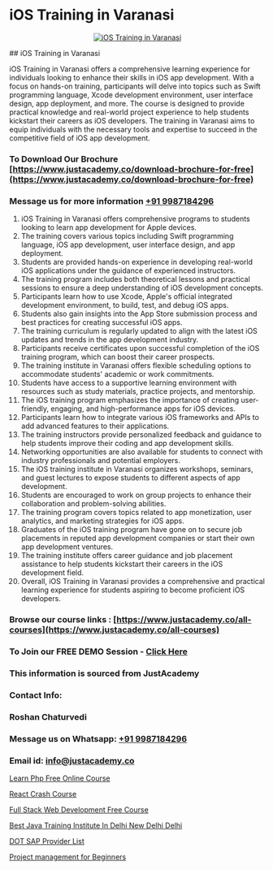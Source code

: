 # iOS Training in Varanasi

<p align="center">
  <a href="https://justacademy.co/course-detail/ios-training">
    <img src="https://justacademy.co/storage2/course_image/1676636008_course_image.webp" alt="iOS Training in Varanasi">
  </a>
</p>
## iOS Training in Varanasi

iOS Training in Varanasi offers a comprehensive learning experience for individuals looking to enhance their skills in iOS app development. With a focus on hands-on training, participants will delve into topics such as Swift programming language, Xcode development environment, user interface design, app deployment, and more. The course is designed to provide practical knowledge and real-world project experience to help students kickstart their careers as iOS developers. The training in Varanasi aims to equip individuals with the necessary tools and expertise to succeed in the competitive field of iOS app development.
### To Download Our Brochure [https://www.justacademy.co/download-brochure-for-free](https://www.justacademy.co/download-brochure-for-free)
### Message us for more information [+91 9987184296](https://api.whatsapp.com/send?phone=919987184296)
1) iOS Training in Varanasi offers comprehensive programs to students looking to learn app development for Apple devices.
2) The training covers various topics including Swift programming language, iOS app development, user interface design, and app deployment.
3) Students are provided hands-on experience in developing real-world iOS applications under the guidance of experienced instructors.
4) The training program includes both theoretical lessons and practical sessions to ensure a deep understanding of iOS development concepts.
5) Participants learn how to use Xcode, Apple's official integrated development environment, to build, test, and debug iOS apps.
6) Students also gain insights into the App Store submission process and best practices for creating successful iOS apps.
7) The training curriculum is regularly updated to align with the latest iOS updates and trends in the app development industry.
8) Participants receive certificates upon successful completion of the iOS training program, which can boost their career prospects.
9) The training institute in Varanasi offers flexible scheduling options to accommodate students' academic or work commitments.
10) Students have access to a supportive learning environment with resources such as study materials, practice projects, and mentorship.
11) The iOS training program emphasizes the importance of creating user-friendly, engaging, and high-performance apps for iOS devices.
12) Participants learn how to integrate various iOS frameworks and APIs to add advanced features to their applications.
13) The training instructors provide personalized feedback and guidance to help students improve their coding and app development skills.
14) Networking opportunities are also available for students to connect with industry professionals and potential employers.
15) The iOS training institute in Varanasi organizes workshops, seminars, and guest lectures to expose students to different aspects of app development.
16) Students are encouraged to work on group projects to enhance their collaboration and problem-solving abilities.
17) The training program covers topics related to app monetization, user analytics, and marketing strategies for iOS apps.
18) Graduates of the iOS training program have gone on to secure job placements in reputed app development companies or start their own app development ventures.
19) The training institute offers career guidance and job placement assistance to help students kickstart their careers in the iOS development field.
20) Overall, iOS Training in Varanasi provides a comprehensive and practical learning experience for students aspiring to become proficient iOS developers.

### Browse our course links : [https://www.justacademy.co/all-courses](https://www.justacademy.co/all-courses) 
### To Join our FREE DEMO Session - [Click Here](https://www.justacademy.co/register-for-course-demo)


### This information is sourced from JustAcademy
### Contact Info:
### Roshan Chaturvedi
### Message us on Whatsapp: [+91 9987184296](https://api.whatsapp.com/send?phone=919987184296)
### Email id: [info@justacademy.co](mailto:info@justacademy.co)
                
[Learn Php Free Online Course](https://www.linkedin.com/pulse/learn-php-free-online-course-justacademy-hyderabad-ihctc?trackingId=5nuwwmpbA%2FCrG%2F%2FQshLLLw%3D%3D&lipi=urn%3Ali%3Apage%3Ad_flagship3_company_admin%3BHOARzOn6RjSLHiGUJj0uqA%3D%3D)

[React Crash Course](https://www.linkedin.com/pulse/react-crash-course-justacademy-new-york-ardcf?trackingId=BpaRzueDK9FX%2Fi4VwZrjyQ%3D%3D&lipi=urn%3Ali%3Apage%3Ad_flagship3_company_admin%3BZk%2BEqLRRSPWLWPbe%2FjHbmQ%3D%3D)

[Full Stack Web Development Free Course](https://medium.com/@ranemanish460/full-stack-web-development-free-course-bc0356ec137e)

[Best Java Training Institute In Delhi New Delhi Delhi](https://medium.com/@akanshapatil/best-java-training-institute-in-delhi-new-delhi-delhi-65d7a5d341d4)

[DOT SAP Provider List](https://justacademyin.github.io/justacademy/dot-sap-provider-list)

[Project management for Beginners](https://justacademyin.github.io/justacademy/project-management-for-beginners)

